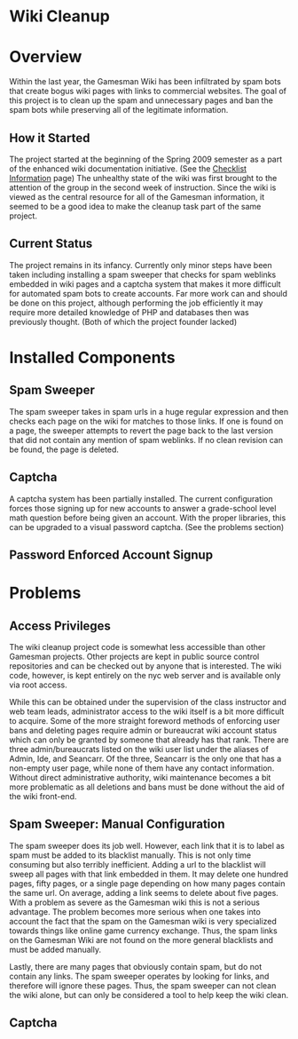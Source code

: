 Wiki Cleanup
============

Overview
========

Within the last year, the Gamesman Wiki has been infiltrated by spam bots that create bogus wiki pages with links to commercial websites. The goal of this project is to clean up the spam and unnecessary pages and ban the spam bots while preserving all of the legitimate information.

How it Started
--------------

The project started at the beginning of the Spring 2009 semester as a part of the enhanced wiki documentation initiative. (See the [Checklist Information](Checklist_Information "wikilink") page) The unhealthy state of the wiki was first brought to the attention of the group in the second week of instruction. Since the wiki is viewed as the central resource for all of the Gamesman information, it seemed to be a good idea to make the cleanup task part of the same project.

Current Status
--------------

The project remains in its infancy. Currently only minor steps have been taken including installing a spam sweeper that checks for spam weblinks embedded in wiki pages and a captcha system that makes it more difficult for automated spam bots to create accounts. Far more work can and should be done on this project, although performing the job efficiently it may require more detailed knowledge of PHP and databases then was previously thought. (Both of which the project founder lacked)

Installed Components
====================

Spam Sweeper
------------

The spam sweeper takes in spam urls in a huge regular expression and then checks each page on the wiki for matches to those links. If one is found on a page, the sweeper attempts to revert the page back to the last version that did not contain any mention of spam weblinks. If no clean revision can be found, the page is deleted.

Captcha
-------

A captcha system has been partially installed. The current configuration forces those signing up for new accounts to answer a grade-school level math question before being given an account. With the proper libraries, this can be upgraded to a visual password captcha. (See the problems section)

Password Enforced Account Signup
--------------------------------

Problems
========

Access Privileges
-----------------

The wiki cleanup project code is somewhat less accessible than other Gamesman projects. Other projects are kept in public source control repositories and can be checked out by anyone that is interested. The wiki code, however, is kept entirely on the nyc web server and is available only via root access.

While this can be obtained under the supervision of the class instructor and web team leads, administrator access to the wiki itself is a bit more difficult to acquire. Some of the more straight foreword methods of enforcing user bans and deleting pages require admin or bureaucrat wiki account status which can only be granted by someone that already has that rank. There are three admin/bureaucrats listed on the wiki user list under the aliases of Admin, Ide, and Seancarr. Of the three, Seancarr is the only one that has a non-empty user page, while none of them have any contact information. Without direct administrative authority, wiki maintenance becomes a bit more problematic as all deletions and bans must be done without the aid of the wiki front-end.

Spam Sweeper: Manual Configuration
----------------------------------

The spam sweeper does its job well. However, each link that it is to label as spam must be added to its blacklist manually. This is not only time consuming but also terribly inefficient. Adding a url to the blacklist will sweep all pages with that link embedded in them. It may delete one hundred pages, fifty pages, or a single page depending on how many pages contain the same url. On average, adding a link seems to delete about five pages. With a problem as severe as the Gamesman wiki this is not a serious advantage. The problem becomes more serious when one takes into account the fact that the spam on the Gamesman wiki is very specialized towards things like online game currency exchange. Thus, the spam links on the Gamesman Wiki are not found on the more general blacklists and must be added manually.

Lastly, there are many pages that obviously contain spam, but do not contain any links. The spam sweeper operates by looking for links, and therefore will ignore these pages. Thus, the spam sweeper can not clean the wiki alone, but can only be considered a tool to help keep the wiki clean.

Captcha
-------
